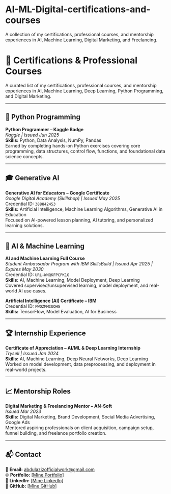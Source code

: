 # AI-ML-Digital-certifications-and-courses
A collection of my certifications, professional courses, and mentorship experiences in AI, Machine Learning, Digital Marketing, and Freelancing.
# 📜 Certifications & Professional Courses

A curated list of my certifications, professional courses, and mentorship experiences in AI, Machine Learning, Deep Learning, Python Programming, and Digital Marketing.

---

## 🐍 Python Programming
**Python Programmer – Kaggle Badge**  
*Kaggle | Issued Jun 2025*  
**Skills:** Python, Data Analysis, NumPy, Pandas  
Earned by completing hands-on Python exercises covering core programming, data structures, control flow, functions, and foundational data science concepts.  


---

## 🎓 Generative AI
**Generative AI for Educators – Google Certificate**  
*Google Digital Academy (Skillshop) | Issued May 2025*  
Credential ID: `388842453`  
**Skills:** Artificial Intelligence, Machine Learning Algorithms, Generative AI in Education  
Focused on AI-powered lesson planning, AI tutoring, and personalized learning solutions.  


---

## 🤖 AI & Machine Learning
**AI and Machine Learning Full Course**  
*Student Ambassador Program with IBM SkillsBuild | Issued Apr 2025 | Expires May 2030*  
Credential ID: `URL-WNQKFPCPK1G`  
**Skills:** AI, Machine Learning, Model Deployment, Deep Learning  
Covered supervised/unsupervised learning, model deployment, and real-world AI use cases.  

**Artificial Intelligence (AI) Certificate – IBM**  
Credential ID: `FWOZMMIUQHG`  
**Skills:** TensorFlow, Model Evaluation, AI for Business  


---

## 🏆 Internship Experience
**Certificate of Appreciation – AI/ML & Deep Learning Internship**  
*Trysell | Issued Jan 2024*  
**Skills:** AI, Machine Learning, Deep Neural Networks, Deep Learning  
Worked on model development, data preprocessing, and deployment in real-world projects.  


---

## 📈 Mentorship Roles
**Digital Marketing & Freelancing Mentor – AN-Soft**  
*Issued Mar 2023*  
**Skills:** Digital Marketing, Brand Development, Social Media Advertising, Google Ads  
Mentored aspiring professionals on client acquisition, campaign setup, funnel building, and freelance portfolio creation.  


---

## 📬 Contact
📧 **Email:** abdulazizofficialwork@gmail.com  
🌐 **Portfolio:** [[Mine Portfolio]](https://abdul-aziz-aiconsultant.github.io/)  
💼 **LinkedIn:** [[Mine LinkedIn]](https://www.linkedin.com/in/abdulaziz2966/)  
🐙 **GitHub:** [[Mine GitHub]](https://github.com/Abdul-Aziz-aiconsultant/)
